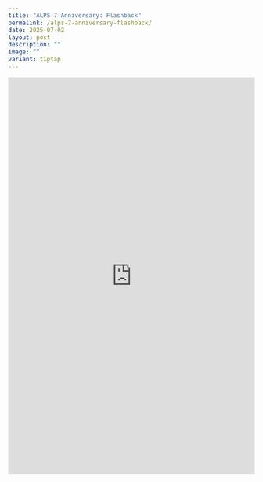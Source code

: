 ```yaml
---
title: "ALPS 7 Anniversary: Flashback"
permalink: /alps-7-anniversary-flashback/
date: 2025-07-02
layout: post
description: ""
image: ""
variant: tiptap
---
```

<div class="iframe-wrapper">
<iframe style="border:none;overflow:hidden" height="809" width="100%" allowfullscreen="true" frameborder="0" src="https://www.facebook.com/plugins/post.php?href=https%3A%2F%2Fwww.facebook.com%2Falpshealthcaresupplychain%2Fposts%2Fpfbid02sbdckatZzxbpf3uW31YED1gGkPRLeTMqXhLpUC1dVxHFYiQRZcoVaKtYNAHSkXLul&amp;show_text=true&amp;width=500"></iframe>
</div>
<p></p>